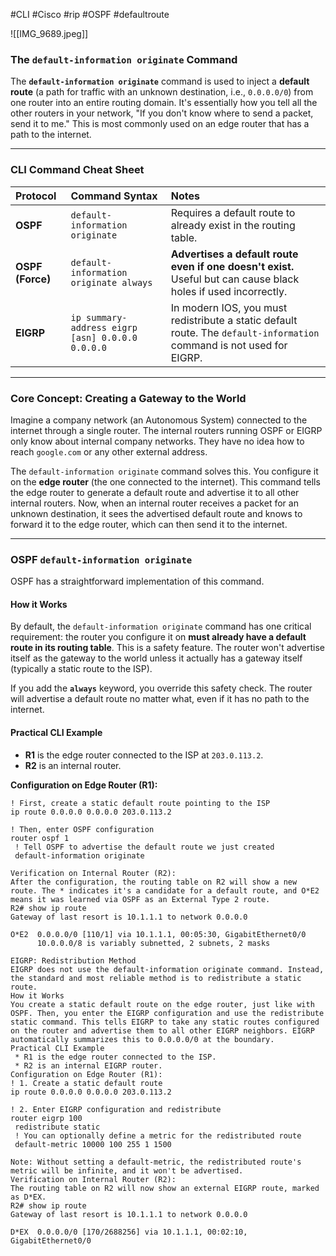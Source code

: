 #CLI #Cisco  #rip #OSPF #defaultroute

![[IMG_9689.jpeg]]

### The `default-information originate` Command

The **`default-information originate`** command is used to inject a **default route** (a path for traffic with an unknown destination, i.e., `0.0.0.0/0`) from one router into an entire routing domain. It's essentially how you tell all the other routers in your network, "If you don't know where to send a packet, send it to me." This is most commonly used on an edge router that has a path to the internet.

***

### **CLI Command Cheat Sheet**

| Protocol | Command Syntax | Notes |
| :--- | :--- | :--- |
| **OSPF** | `default-information originate` | Requires a default route to already exist in the routing table. |
| **OSPF (Force)** | `default-information originate always` | **Advertises a default route even if one doesn't exist.** Useful but can cause black holes if used incorrectly. |
| **EIGRP** | `ip summary-address eigrp [asn] 0.0.0.0 0.0.0.0` | In modern IOS, you must redistribute a static default route. The `default-information` command is not used for EIGRP. |

***

### **Core Concept: Creating a Gateway to the World**

Imagine a company network (an Autonomous System) connected to the internet through a single router. The internal routers running OSPF or EIGRP only know about internal company networks. They have no idea how to reach `google.com` or any other external address.

The `default-information originate` command solves this. You configure it on the **edge router** (the one connected to the internet). This command tells the edge router to generate a default route and advertise it to all other internal routers. Now, when an internal router receives a packet for an unknown destination, it sees the advertised default route and knows to forward it to the edge router, which can then send it to the internet.

---

### **OSPF `default-information originate`**

OSPF has a straightforward implementation of this command.

#### **How it Works**

By default, the `default-information originate` command has one critical requirement: the router you configure it on **must already have a default route in its routing table**. This is a safety feature. The router won't advertise itself as the gateway to the world unless it actually has a gateway itself (typically a static route to the ISP).

If you add the **`always`** keyword, you override this safety check. The router will advertise a default route no matter what, even if it has no path to the internet.

#### **Practical CLI Example**

* **R1** is the edge router connected to the ISP at `203.0.113.2`.
* **R2** is an internal router.

**Configuration on Edge Router (R1):**
```cisco
! First, create a static default route pointing to the ISP
ip route 0.0.0.0 0.0.0.0 203.0.113.2

! Then, enter OSPF configuration
router ospf 1
 ! Tell OSPF to advertise the default route we just created
 default-information originate

Verification on Internal Router (R2):
After the configuration, the routing table on R2 will show a new route. The * indicates it's a candidate for a default route, and O*E2 means it was learned via OSPF as an External Type 2 route.
R2# show ip route
Gateway of last resort is 10.1.1.1 to network 0.0.0.0

O*E2  0.0.0.0/0 [110/1] via 10.1.1.1, 00:05:30, GigabitEthernet0/0
      10.0.0.0/8 is variably subnetted, 2 subnets, 2 masks

EIGRP: Redistribution Method
EIGRP does not use the default-information originate command. Instead, the standard and most reliable method is to redistribute a static route.
How it Works
You create a static default route on the edge router, just like with OSPF. Then, you enter the EIGRP configuration and use the redistribute static command. This tells EIGRP to take any static routes configured on the router and advertise them to all other EIGRP neighbors. EIGRP automatically summarizes this to 0.0.0.0/0 at the boundary.
Practical CLI Example
 * R1 is the edge router connected to the ISP.
 * R2 is an internal EIGRP router.
Configuration on Edge Router (R1):
! 1. Create a static default route
ip route 0.0.0.0 0.0.0.0 203.0.113.2

! 2. Enter EIGRP configuration and redistribute
router eigrp 100
 redistribute static
 ! You can optionally define a metric for the redistributed route
 default-metric 10000 100 255 1 1500

Note: Without setting a default-metric, the redistributed route's metric will be infinite, and it won't be advertised.
Verification on Internal Router (R2):
The routing table on R2 will now show an external EIGRP route, marked as D*EX.
R2# show ip route
Gateway of last resort is 10.1.1.1 to network 0.0.0.0

D*EX  0.0.0.0/0 [170/2688256] via 10.1.1.1, 00:02:10, GigabitEthernet0/0


